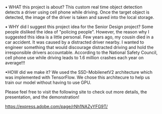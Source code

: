 •	WHAT this project is about? 
This custom real time object detection detects a driver using cell phone while driving. Once the target object is detected, the image of the driver is taken and saved into the local storage. 


•	WHY did I suggest this project idea for the Senior Design project?
Some people disliked the idea of "policing people". However, the reason why I suggested this idea is a little personal. Few years ago, my cousin died in a car accident. It was caused by a distracted driver nearby. I wanted to engineer something that would discourage distracted driving and hold the irresponsible drivers accountable. According to the National Safety Council, cell phone use while driving leads to 1.6 million crashes each year on average!!!

•HOW did we make it? 
We used the SSD-MobilenetV2 architecture which was implemented with TensorFlow. We chose this architecure to help us train our model without having to use GPU. 


Please feel free to visit the following site to check out more details, the presentation, and the demonstration!

https://express.adobe.com/page/rNh1NAZyYFG9T/
